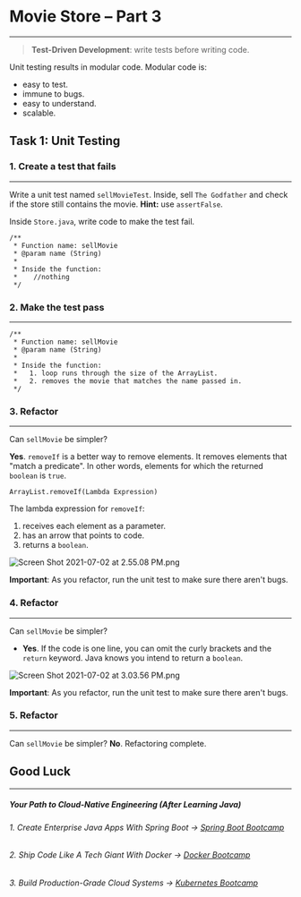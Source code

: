 # Movie Store – Part 3
----

> **Test-Driven Development**: write tests before writing code.

Unit testing results in modular code. Modular code is:
- easy to test.
- immune to bugs.
- easy to understand.
- scalable.

## Task 1: Unit Testing

### 1. Create a test that fails
----
Write a unit test named `sellMovieTest`. Inside, sell `The Godfather` and check if the store still contains the movie.  **Hint:** use `assertFalse`.


Inside `Store.java`, write code to make the test fail.

    /**
     * Function name: sellMovie
     * @param name (String)
     * 
     * Inside the function:
     *    //nothing
     */

### 2. Make the test pass
------


    /**
     * Function name: sellMovie
     * @param name (String)
     * 
     * Inside the function:
     *   1. loop runs through the size of the ArrayList.
     *   2. removes the movie that matches the name passed in. 
     */


### 3. Refactor
-----
Can `sellMovie` be simpler?

**Yes**. `removeIf` is a better way to remove elements. It removes elements that "match a predicate". In other words, elements for which the returned `boolean` is `true`.

```
ArrayList.removeIf(Lambda Expression)
```
The lambda expression for `removeIf`:
1. receives each element as a parameter.
2. has an arrow that points to code.
3. returns a `boolean`.

![Screen Shot 2021-07-02 at 2.55.08 PM.png](https://firebasestorage.googleapis.com/v0/b/learnthepart-75aed.appspot.com/o/images%2F27c71cdb-a45e-4e7d-93dc-9463e1971f06?alt=media&token=edaa2b50-650c-409b-8c3b-239f841b7e6b)

**Important**: As you refactor, run the unit test to make sure there aren't bugs.


### 4. Refactor
-----

Can `sellMovie` be simpler? 

   - **Yes**. If the code is one line, you can omit the curly brackets and the `return` keyword. Java knows you intend to return a `boolean`.

![Screen Shot 2021-07-02 at 3.03.56 PM.png](https://firebasestorage.googleapis.com/v0/b/learnthepart-75aed.appspot.com/o/images%2F1b2d2073-fe15-4b11-9ce7-3fcd4ba7a5fe?alt=media&token=1f044262-dbb1-4442-bf15-55d56162a4ae)

**Important**: As you refactor, run the unit test to make sure there aren't bugs.

### 5. Refactor
-----

Can `sellMovie` be simpler?  **No**. Refactoring complete.

## Good Luck
--------
##### Your Path to Cloud-Native Engineering (After Learning Java)
###### 1. Create Enterprise Java Apps With Spring Boot → [Spring Boot Bootcamp](https://www.udemy.com/course/the-complete-spring-boot-development-bootcamp/?couponCode=SPRING_BOOTCAMP)
###### 2. Ship Code Like A Tech Giant With Docker → [Docker Bootcamp](https://www.udemy.com/course/docker-bootcamp-conquer-docker-with-real-world-projects/?couponCode=DOCKER_BOOTCAMP)
###### 3. Build Production-Grade Cloud Systems → [Kubernetes Bootcamp](https://kubernetestraining.io/)